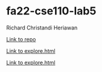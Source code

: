 # fa22-cse110-lab5

Richard Christandi Heriawan 

[Link to repo](https://github.com/RichardHeriawan/continuous-integration.git)

[Link to explore.html](https://richardheriawan.github.io/fa22-cse110-lab5/)

[Link to explore.html](https://richardheriawan.github.io/fa22-cse110-lab5/)

